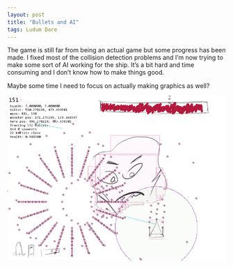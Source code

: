 ```yaml
---
layout: post
title: "Bullets and AI"
tags: Ludum Dare
---
```


The game is still far from being an actual game but some progress has been made. I fixed most of the collision detection problems and I’m now trying to make some sort of AI working for the ship. It’s a bit hard and time consuming and I don’t know how to make things good.

Maybe some time I need to focus on actually making graphics as well?

![](/images/ld33/bullets_ai.png)
